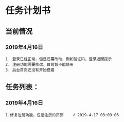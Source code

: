 # 任务计划书
## 当前情况
 ### 2019年4月16日
    1. 登录已经正常，但是还需改动，例如验证码，登录返回提示
    2. 注册功能需要修改，目前暂不能使用
    3. 后台首页还没有开始搭建
    
## 任务列表：
### 2019年4月16日
    1.修复注册功能，包括注册的页面    √ 2019-4-17 03:09:06
   